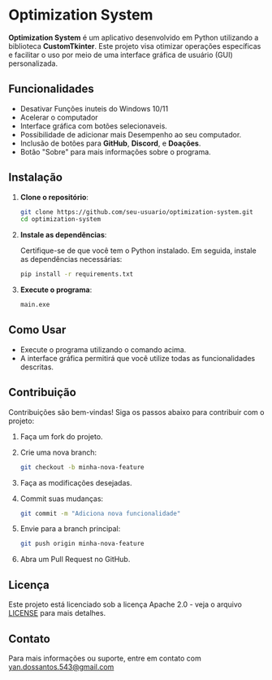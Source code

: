 # Optimization System

**Optimization System** é um aplicativo desenvolvido em Python utilizando a biblioteca **CustomTkinter**. Este projeto visa otimizar operações específicas e facilitar o uso por meio de uma interface gráfica de usuário (GUI) personalizada.

## Funcionalidades
- Desativar Funções inuteis do Windows 10/11
- Acelerar o computador
- Interface gráfica com botões selecionaveis.
- Possibilidade de adicionar mais Desempenho ao seu computador.
- Inclusão de botões para **GitHub**, **Discord**, e **Doações**.
- Botão "Sobre" para mais informações sobre o programa.

## Instalação

1. **Clone o repositório**:

    ```bash
    git clone https://github.com/seu-usuario/optimization-system.git
    cd optimization-system
    ```

2. **Instale as dependências**:

    Certifique-se de que você tem o Python instalado. Em seguida, instale as dependências necessárias:

    ```bash
    pip install -r requirements.txt
    ```

3. **Execute o programa**:

    ```bash
    main.exe
    ```

## Como Usar

- Execute o programa utilizando o comando acima.
- A interface gráfica permitirá que você utilize todas as funcionalidades descritas.

## Contribuição

Contribuições são bem-vindas! Siga os passos abaixo para contribuir com o projeto:

1. Faça um fork do projeto.
2. Crie uma nova branch:

    ```bash
    git checkout -b minha-nova-feature
    ```

3. Faça as modificações desejadas.
4. Commit suas mudanças:

    ```bash
    git commit -m "Adiciona nova funcionalidade"
    ```

5. Envie para a branch principal:

    ```bash
    git push origin minha-nova-feature
    ```

6. Abra um Pull Request no GitHub.

## Licença

Este projeto está licenciado sob a licença Apache 2.0 - veja o arquivo [LICENSE](LICENSE) para mais detalhes.

## Contato

Para mais informações ou suporte, entre em contato com yan.dossantos.543@gmail.com
